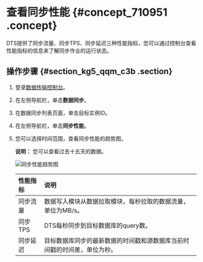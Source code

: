 # 查看同步性能 {#concept_710951 .concept}

DTS提供了同步流量、同步TPS、同步延迟三种性能指标，您可以通过控制台查看性能指标的信息来了解同步作业的运行状态。

## 操作步骤 {#section_kg5_qqm_c3b .section}

1.  登录[数据传输控制台](https://dts.console.aliyun.com/)。
2.  在左侧导航栏，单击**数据同步**。
3.  在数据同步列表页面，单击目标实例ID。
4.  在左侧导航栏，单击**同步性能**。
5.  您可以选择时间范围，查看同步性能的趋势图。

    **说明：** 您可以查看过去十五天的数据。

    ![同步性能趋势图](http://static-aliyun-doc.oss-cn-hangzhou.aliyuncs.com/assets/img/17136/156092201849482_zh-CN.png)

    |性能指标|说明|
    |:---|:-|
    |同步流量|数据写入模块从数据拉取模块，每秒拉取的数据流量，单位为MB/s。|
    |同步TPS|DTS每秒同步到目标数据库的query数。|
    |同步延迟|目标数据库同步的最新数据的时间戳和源数据库当前时间戳的时间差，单位为秒。|



